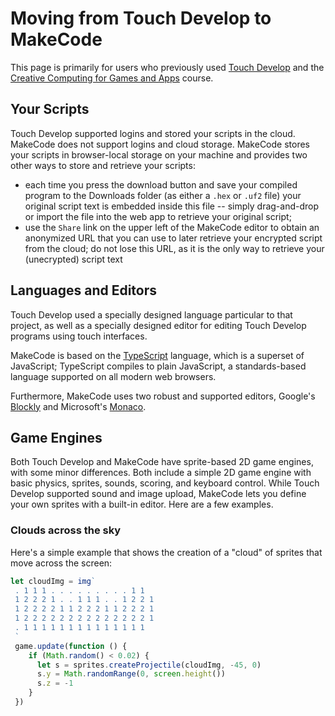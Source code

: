 # Moving from Touch Develop to MakeCode

This page is primarily for users who previously used [Touch Develop](http://www.touchdevelop.com)
and the [Creative Computing for Games and Apps](http://www.touchdevelop.com/ccga) course. 

## Your Scripts

Touch Develop supported logins and stored your scripts in the cloud. MakeCode
does not support logins and cloud storage. MakeCode stores your scripts in
browser-local storage on your machine and provides two other ways
to store and retrieve your scripts:
- each time you press the download button and save your compiled program to the
  Downloads folder (as either a `.hex` or `.uf2` file) your original script text 
  is embedded inside this file -- simply drag-and-drop or import the file into the
  web app to retrieve your original script;
- use the `Share` link on the upper left of the MakeCode editor to obtain
  an anonymized URL that you can use to later retrieve your encrypted script
  from the cloud; do not lose this URL, as it is the only way to retrieve
  your (unecrypted) script text

## Languages and Editors

Touch Develop used a specially designed language particular to that project,
as well as a specially designed editor for editing Touch Develop programs
using touch interfaces.

MakeCode is based on the [TypeScript](http://www.typescriptlang.org) language, which
is a superset of JavaScript; TypeScript compiles to plain JavaScript, a standards-based
language supported on all modern web browsers.  

Furthermore, MakeCode uses
two robust and supported editors, Google's [Blockly](https://developers.google.com/blockly/) 
and Microsoft's [Monaco](https://github.com/Microsoft/monaco-editor).

## Game Engines

Both Touch Develop and MakeCode have sprite-based 2D game engines, with some minor differences. 
Both include a simple 2D game engine with basic physics, sprites, sounds, scoring, and keyboard control.
While Touch Develop supported sound and image upload, MakeCode lets you define your own sprites
with a built-in editor. Here are a few examples.

### Clouds across the sky

Here's a simple example that shows the creation of a "cloud" of sprites that move across the screen:

```typescript
let cloudImg = img`
 . 1 1 1 . . . . . . . . . 1 1
 1 2 2 2 1 . . 1 1 1 . . 1 2 2 1
 1 2 2 2 2 1 1 2 2 2 1 1 2 2 2 1
 1 2 2 2 2 2 2 2 2 2 2 2 2 2 2 1
 . 1 1 1 1 1 1 1 1 1 1 1 1 1 1
 `
 game.update(function () {
    if (Math.random() < 0.02) {
      let s = sprites.createProjectile(cloudImg, -45, 0)
      s.y = Math.randomRange(0, screen.height())
      s.z = -1
    }
 })
```










